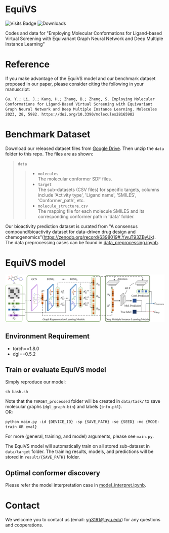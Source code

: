 # EquiVS
![Visits Badge](https://img.shields.io/badge/dynamic/json?label=visits&query=$.message&color=blue&url=https://hits.dwyl.com/gu-yaowen/EquiVS.json)
![Downloads](https://img.shields.io/github/downloads/gu-yaowen/EquiVS/total.svg)

Codes and data for "Employing Molecular Conformations for Ligand-based Virtual Screening with Equivariant Graph Neural Network and Deep Multiple Instance Learning"

# Reference
If you make advantage of the EquiVS model and our benchmark dataset proposed in our paper, please consider citing the following in your manuscript:

```
Gu, Y.; Li, J.; Kang, H.; Zhang, B.; Zheng, S. Employing Molecular Conformations for Ligand-Based Virtual Screening with Equivariant Graph Neural Network and Deep Multiple Instance Learning. Molecules 2023, 28, 5982. https://doi.org/10.3390/molecules28165982
```

# Benchmark Dataset
Download our released dataset files from [Google Drive](https://drive.google.com/file/d/1mGNzxDVeczQzsxTPxIezUQWhOF5KRGE9/view?usp=sharing). Then unzip the ``data`` folder to this repo. The files are as shown:

>``data``
>> * ``molecules`` \
  The molecular conformer SDF files.
>> * ``target`` \
  The sub-datasets (CSV files) for specific targets, columns include 'Activity type', 'Ligand name', 'SMILES', 'Conformer_path', etc.
>> * ``molecule_structure.csv`` \
  The mapping file for each molecule SMILES and its corresponding conformer path in 'data' folder.

Our bioactivity prediction dataset is curated from "A consensus compound/bioactivity dataset for data-driven drug design and chemogenomics"(https://zenodo.org/record/6398019#.YwuT93ZByUk). The data preprocessing cases can be found in [data_preprocessing.ipynb](https://github.com/gu-yaowen/EquiVS/blob/main/data_preprocessing.ipynb).

# EquiVS model
![EquiVS](https://github.com/gu-yaowen/EquiVS/blob/main/model_structure.png)
## Environment Requirement
* torch==1.8.0
* dgl==0.5.2

## Train or evaluate EquiVS model
Simply reproduce our model:
```
sh bash.sh
```
Note that the ``TARGET_processed`` folder will be created in ``data/task/`` to save molecular graphs (``dgl_graph.bin``) and labels (``info.pkl``). \
OR:
```
python main.py -id {DEVICE_ID} -sp {SAVE_PATH} -se {SEED} -mo {MODE: train OR eval}
```
For more (general, training, and model) arguments, please see ``main.py``.

The EquiVS model will automatically train on all stored sub-dataset in ``data/target`` folder. The training results, models, and predictions will be stored in ``result/{SAVE_PATH}`` folder. 

## Optimal conformer discovery
Please refer the model interpretation case in [model_interpret.ipynb](https://github.com/gu-yaowen/EquiVS/blob/main/model_interpret.ipynb).

# Contact
We welcome you to contact us (email: yg3191@nyu.edu) for any questions and cooperations.
